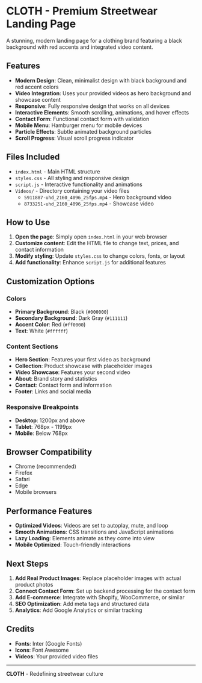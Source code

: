 # CLOTH - Premium Streetwear Landing Page

A stunning, modern landing page for a clothing brand featuring a black background with red accents and integrated video content.

## Features

- **Modern Design**: Clean, minimalist design with black background and red accent colors
- **Video Integration**: Uses your provided videos as hero background and showcase content
- **Responsive**: Fully responsive design that works on all devices
- **Interactive Elements**: Smooth scrolling, animations, and hover effects
- **Contact Form**: Functional contact form with validation
- **Mobile Menu**: Hamburger menu for mobile devices
- **Particle Effects**: Subtle animated background particles
- **Scroll Progress**: Visual scroll progress indicator

## Files Included

- `index.html` - Main HTML structure
- `styles.css` - All styling and responsive design
- `script.js` - Interactive functionality and animations
- `Videos/` - Directory containing your video files
  - `5911887-uhd_2160_4096_25fps.mp4` - Hero background video
  - `8733251-uhd_2160_4096_25fps.mp4` - Showcase video

## How to Use

1. **Open the page**: Simply open `index.html` in your web browser
2. **Customize content**: Edit the HTML file to change text, prices, and contact information
3. **Modify styling**: Update `styles.css` to change colors, fonts, or layout
4. **Add functionality**: Enhance `script.js` for additional features

## Customization Options

### Colors
- **Primary Background**: Black (`#000000`)
- **Secondary Background**: Dark Gray (`#111111`)
- **Accent Color**: Red (`#ff0000`)
- **Text**: White (`#ffffff`)

### Content Sections
- **Hero Section**: Features your first video as background
- **Collection**: Product showcase with placeholder images
- **Video Showcase**: Features your second video
- **About**: Brand story and statistics
- **Contact**: Contact form and information
- **Footer**: Links and social media

### Responsive Breakpoints
- **Desktop**: 1200px and above
- **Tablet**: 768px - 1199px
- **Mobile**: Below 768px

## Browser Compatibility

- Chrome (recommended)
- Firefox
- Safari
- Edge
- Mobile browsers

## Performance Features

- **Optimized Videos**: Videos are set to autoplay, mute, and loop
- **Smooth Animations**: CSS transitions and JavaScript animations
- **Lazy Loading**: Elements animate as they come into view
- **Mobile Optimized**: Touch-friendly interactions

## Next Steps

1. **Add Real Product Images**: Replace placeholder images with actual product photos
2. **Connect Contact Form**: Set up backend processing for the contact form
3. **Add E-commerce**: Integrate with Shopify, WooCommerce, or similar
4. **SEO Optimization**: Add meta tags and structured data
5. **Analytics**: Add Google Analytics or similar tracking

## Credits

- **Fonts**: Inter (Google Fonts)
- **Icons**: Font Awesome
- **Videos**: Your provided video files

---

**CLOTH** - Redefining streetwear culture 